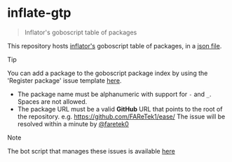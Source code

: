 # inflate-gtp

> Inflator's goboscript table of packages

This repository hosts [inflator's](https://github.com/FAReTek1/inflator) goboscript table of packages, in a [json file](https://github.com/inflated-goboscript/gtp/blob/main/gtp.json).

> [!TIP]
> You can add a package to the goboscript package index by using the 'Register package' issue template [here](https://github.com/inflated-goboscript/gtp/issues/new?template=register-package.yml).
> - The package name must be alphanumeric with support for `-` and `_`. Spaces are not allowed.
> - The package URL must be a valid **GitHub** URL that points to the root of the repository. e.g. https://github.com/FAReTek1/ease/
> The issue will be resolved within a minute by [@faretek0](https://github.com/faretek0)

> [!NOTE]
> The bot script that manages these issues is available [here](https://github.com/inflated-goboscript/bfg)
